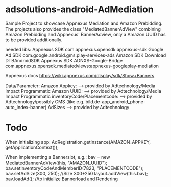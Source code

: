 # adsolutions-android-AdMediation
Sample Project to showcase Appnexus Mediation and Amazon Prebidding. 
The projects also provides the class "MediatedBannerAdView" combining Amazon Prebidding and Appnexus' BannerAdview, only a Amazon UUID has to be provided additionally.

needed libs:
Appnexus SDK                      com.appnexus.opensdk:appnexus-sdk
Google Ad SDK                     com.google.android.gms:play-services-ads
Amazon SDK                        Download DTBAndroidSDK
Appnexus SDK ADNXS-Google-Bridge  com.appnexus.opensdk.mediatedviews:appnexus-googleplay-mediation 


Appnexus docs
https://wiki.appnexus.com/display/sdk/Show+Banners

Data/Parameter:
Amazon Appkey:                --> provided by Adtechnology/Media Impact Programmatic
Amazon UUID:                  --> provided by Adtechnology/Media Impact Programmatic
inventoryCode/Placementcode:  --> provided by Adtechnology/possibly CMS (like e.g. bild.de-app_android_phone-auto_index-banner)
AdSizes                       --> provided by Adtechnology

# Todo
When initializing app:
  AdRegistration.getInstance(AMAZON_APPKEY, getApplicationContext());

When implementing a Bannerslot, e.g.:
  bav = new MediatedBannerAdView(this, "AMAZON_UUID");
  bav.setInventoryCodeAndMemberID(7823, "PLACEMENTCODE");
  bav.setAdSize(300, 250); //Size 300+250
  layout.addView(this.bav);
  bav.loadAd(); //to initialize Bannerload and Rendering
